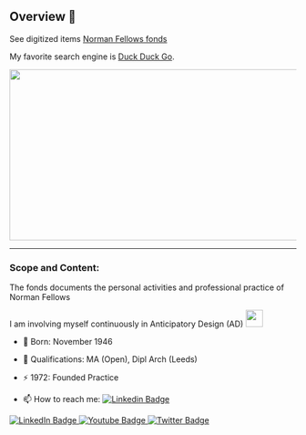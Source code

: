 ## Overview 👋
See digitized items [Norman Fellows fonds](https://www.flickr.com/photos/normanfellowsfonds)

My favorite search engine is [Duck Duck Go](https://duckduckgo.com).


<div align="center">
  <img src="https://media.giphy.com/media/dWesBcTLavkZuG35MI/giphy.gif" width="600" height="300"/>
</div>

---

### Scope and Content:
The fonds documents the personal activities and professional practice of Norman Fellows


I am involving myself continuously in Anticipatory Design (AD) <img src="https://media.giphy.com/media/WUlplcMpOCEmTGBtBW/giphy.gif" width="30">
- :telescope: Born: November 1946

- :seedling: Qualifications: MA (Open), Dipl Arch (Leeds)
  
- :zap: 1972: Founded Practice

- :mailbox: How to reach me: [![Linkedin Badge](https://img.shields.io/badge/-archiblog-blue?style=flat&logo=Linkedin&logoColor=white)](https://www.linkedin.com/in/archiblog/)


<div id="badges">
  <a href="https://www.linkedin.com/in/archiblog/">
    <img src="https://img.shields.io/badge/LinkedIn-blue?style=for-the-badge&logo=linkedin&logoColor=white" alt="LinkedIn Badge"/>
  </a>
  <a href="https://www.youtube.com/@Archiblog">
    <img src="https://img.shields.io/badge/YouTube-red?style=for-the-badge&logo=youtube&logoColor=white" alt="Youtube Badge"/>
  </a>
  <a href="https://x.com/Archiblog">
    <img src="https://img.shields.io/badge/Twitter-blue?style=for-the-badge&logo=twitter&logoColor=white" alt="Twitter Badge"/>
  </a>
</div>


<!--
**Archiblog/Archiblog** is a ✨ _special_ ✨ repository because its `README.md` (this file) appears on your GitHub profile.

Here are some ideas to get you started:

- 🔭 I’m currently working on ...
- 🌱 I’m currently learning ...
- 👯 I’m looking to collaborate on ...
- 🤔 I’m looking for help with ...
- 💬 Ask me about ...
- 📫 How to reach me: ...
- 😄 Pronouns: ...
- ⚡ Fun fact: ...
-->
